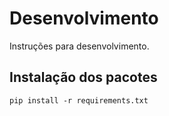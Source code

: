 # Desenvolvimento

Instruções para desenvolvimento.

## Instalação dos pacotes

```pip install -r requirements.txt```
